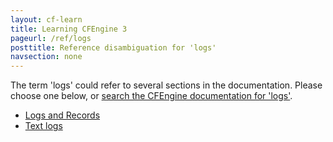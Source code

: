```yaml
---
layout: cf-learn
title: Learning CFEngine 3
pageurl: /ref/logs
posttitle: Reference disambiguation for 'logs'
navsection: none
---
```


The term 'logs' could refer to several sections in the documentation. Please choose one below, or
[search the CFEngine documentation for 'logs'](http://cfengine.com/docs/3.5/search.html?q=logs).

- [Logs and Records](http://cfengine.com/docs/3.5/manuals-components.html#logs-and-records)
- [Text logs](http://cfengine.com/docs/3.5/manuals-components.html#text-logs)

